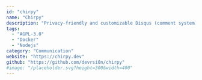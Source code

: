 ```yaml
---
id: "chirpy"
name: "Chirpy"
description: "Privacy-friendly and customizable Disqus (comment system) alternate."
tags:
  - "AGPL-3.0"
  - "Docker"
  - "Nodejs"
category: "Communication"
website: "https://chirpy.dev"
github: "https://github.com/devrsi0n/chirpy"
#image: "/placeholder.svg?height=300&width=400"
---
```


